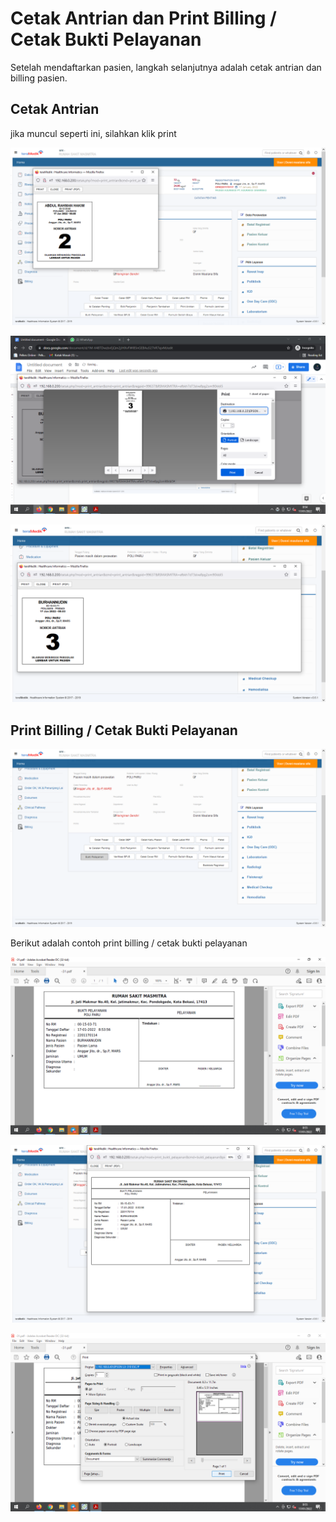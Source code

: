 # Cetak Antrian dan Print Billing / Cetak Bukti Pelayanan

Setelah mendaftarkan pasien, langkah selanjutnya adalah cetak antrian dan billing pasien.

## Cetak Antrian

jika muncul seperti ini, silahkan klik print

![cetak-antrian](../images/cetak-antrian.png)



![print-antrian-print](../images/print-antrian-print.png)

![print-antrian](../images/print-antrian.png)

## Print Billing / Cetak Bukti Pelayanan



![klik-bukti-pelayanan](../images/klik-bukti-pelayanan.png)



Berikut adalah contoh print billing / cetak bukti pelayanan

![contoh-print-billing](../images/contoh-print-billing.png)



![popup-print-billing](../images/popup-print-billing.png)



![print-billing](../images/print-billing.png)